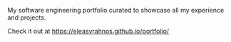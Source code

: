 My software engineering portfolio curated to showcase all my experience and projects.

Check it out at https://eleasvrahnos.github.io/portfolio/

